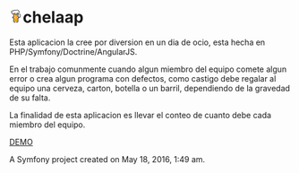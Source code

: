 <img src="https://raw.githubusercontent.com/reynol/chelapp/master/web/img/chelapp.png" height="24">chelaap
======
Esta aplicacion la cree por diversion en un dia de ocio, esta hecha en PHP/Symfony/Doctrine/AngularJS. 

En el trabajo comunmente cuando algun miembro del equipo comete algun error o crea algun programa con defectos, como castigo debe regalar al equipo una cerveza, carton, botella o un barril,  dependiendo de la gravedad de su falta.
 
La finalidad de esta aplicacion es llevar el conteo de cuanto debe cada miembro del equipo. 
 
 [DEMO](http://chelapp.reynol.io)
 
A Symfony project created on May 18, 2016, 1:49 am.
